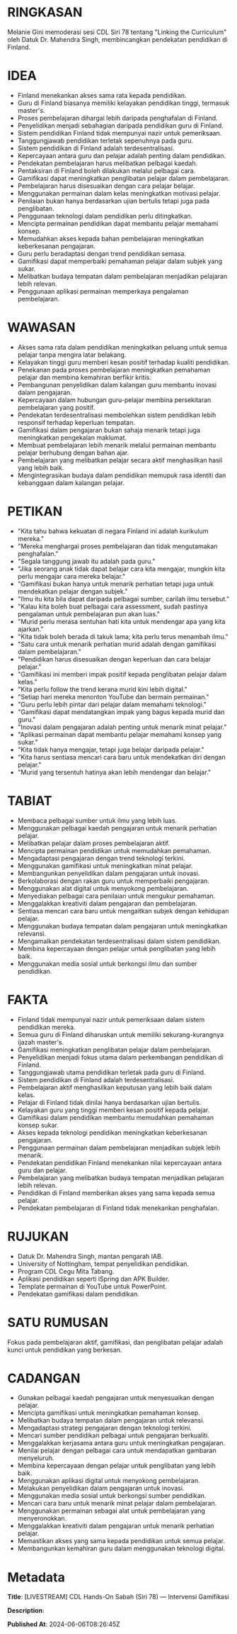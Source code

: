 # RINGKASAN
Melanie Gini memoderasi sesi CDL Siri 78 tentang "Linking the Curriculum" oleh Datuk Dr. Mahendra Singh, membincangkan pendekatan pendidikan di Finland.

# IDEA
- Finland menekankan akses sama rata kepada pendidikan.
- Guru di Finland biasanya memiliki kelayakan pendidikan tinggi, termasuk master's.
- Proses pembelajaran dihargai lebih daripada penghafalan di Finland.
- Penyelidikan menjadi sebahagian daripada pendidikan guru di Finland.
- Sistem pendidikan Finland tidak mempunyai nazir untuk pemeriksaan.
- Tanggungjawab pendidikan terletak sepenuhnya pada guru.
- Sistem pendidikan di Finland adalah terdesentralisasi.
- Kepercayaan antara guru dan pelajar adalah penting dalam pendidikan.
- Pendekatan pembelajaran harus melibatkan pelbagai kaedah.
- Pentaksiran di Finland boleh dilakukan melalui pelbagai cara.
- Gamifikasi dapat meningkatkan penglibatan pelajar dalam pembelajaran.
- Pembelajaran harus disesuaikan dengan cara pelajar belajar.
- Menggunakan permainan dalam kelas meningkatkan motivasi pelajar.
- Penilaian bukan hanya berdasarkan ujian bertulis tetapi juga pada penglibatan.
- Penggunaan teknologi dalam pendidikan perlu ditingkatkan.
- Mencipta permainan pendidikan dapat membantu pelajar memahami konsep.
- Memudahkan akses kepada bahan pembelajaran meningkatkan keberkesanan pengajaran.
- Guru perlu beradaptasi dengan trend pendidikan semasa.
- Gamifikasi dapat memperbaiki pemahaman pelajar dalam subjek yang sukar.
- Melibatkan budaya tempatan dalam pembelajaran menjadikan pelajaran lebih relevan.
- Penggunaan aplikasi permainan memperkaya pengalaman pembelajaran.

# WAWASAN
- Akses sama rata dalam pendidikan meningkatkan peluang untuk semua pelajar tanpa mengira latar belakang.
- Kelayakan tinggi guru memberi kesan positif terhadap kualiti pendidikan.
- Penekanan pada proses pembelajaran meningkatkan pemahaman pelajar dan membina kemahiran berfikir kritis.
- Pembangunan penyelidikan dalam kalangan guru membantu inovasi dalam pengajaran.
- Kepercayaan dalam hubungan guru-pelajar membina persekitaran pembelajaran yang positif.
- Pendekatan terdesentralisasi membolehkan sistem pendidikan lebih responsif terhadap keperluan tempatan.
- Gamifikasi dalam pengajaran bukan sahaja menarik tetapi juga meningkatkan pengekalan maklumat.
- Membuat pembelajaran lebih menarik melalui permainan membantu pelajar berhubung dengan bahan ajar.
- Pembelajaran yang melibatkan pelajar secara aktif menghasilkan hasil yang lebih baik.
- Mengintegrasikan budaya dalam pendidikan memupuk rasa identiti dan kebanggaan dalam kalangan pelajar.

# PETIKAN
- "Kita tahu bahwa kekuatan di negara Finland ini adalah kurikulum mereka."
- "Mereka menghargai proses pembelajaran dan tidak mengutamakan penghafalan."
- "Segala tanggung jawab itu adalah pada guru."
- "Jika seorang anak tidak dapat belajar cara kita mengajar, mungkin kita perlu mengajar cara mereka belajar."
- "Gamifikasi bukan hanya untuk menarik perhatian tetapi juga untuk mendekatkan pelajar dengan subjek."
- "Ilmu itu kita bila dapat daripada pelbagai sumber, carilah ilmu tersebut."
- "Kalau kita boleh buat pelbagai cara assessment, sudah pastinya pengalaman untuk pembelajaran pun akan luas."
- "Murid perlu merasa sentuhan hati kita untuk mendengar apa yang kita ajarkan."
- "Kita tidak boleh berada di takuk lama; kita perlu terus menambah ilmu."
- "Satu cara untuk menarik perhatian murid adalah dengan gamifikasi dalam pembelajaran."
- "Pendidikan harus disesuaikan dengan keperluan dan cara belajar pelajar."
- "Gamifikasi ini memberi impak positif kepada penglibatan pelajar dalam kelas."
- "Kita perlu follow the trend kerana murid kini lebih digital."
- "Setiap hari mereka menonton YouTube dan bermain permainan."
- "Guru perlu lebih pintar dari pelajar dalam memahami teknologi."
- "Gamifikasi dapat mendatangkan impak yang bagus kepada murid dan guru."
- "Inovasi dalam pengajaran adalah penting untuk menarik minat pelajar."
- "Aplikasi permainan dapat membantu pelajar memahami konsep yang sukar."
- "Kita tidak hanya mengajar, tetapi juga belajar daripada pelajar."
- "Kita harus sentiasa mencari cara baru untuk mendekatkan diri dengan pelajar."
- "Murid yang tersentuh hatinya akan lebih mendengar dan belajar."

# TABIAT
- Membaca pelbagai sumber untuk ilmu yang lebih luas.
- Menggunakan pelbagai kaedah pengajaran untuk menarik perhatian pelajar.
- Melibatkan pelajar dalam proses pembelajaran aktif.
- Mencipta permainan pendidikan untuk memudahkan pemahaman.
- Mengadaptasi pengajaran dengan trend teknologi terkini.
- Menggunakan gamifikasi untuk meningkatkan minat pelajar.
- Membangunkan penyelidikan dalam pengajaran untuk inovasi.
- Berkolaborasi dengan rakan guru untuk memperbaiki pengajaran.
- Menggunakan alat digital untuk menyokong pembelajaran.
- Menyediakan pelbagai cara penilaian untuk mengukur pemahaman.
- Menggalakkan kreativiti dalam pengajaran dan pembelajaran.
- Sentiasa mencari cara baru untuk mengaitkan subjek dengan kehidupan pelajar.
- Menggunakan budaya tempatan dalam pengajaran untuk meningkatkan relevansi.
- Mengamalkan pendekatan terdesentralisasi dalam sistem pendidikan.
- Membina kepercayaan dengan pelajar untuk penglibatan yang lebih baik.
- Menggunakan media sosial untuk berkongsi ilmu dan sumber pendidikan.

# FAKTA
- Finland tidak mempunyai nazir untuk pemeriksaan dalam sistem pendidikan mereka.
- Semua guru di Finland diharuskan untuk memiliki sekurang-kurangnya ijazah master's.
- Gamifikasi meningkatkan penglibatan pelajar dalam pembelajaran.
- Penyelidikan menjadi fokus utama dalam perkembangan pendidikan di Finland.
- Tanggungjawab utama pendidikan terletak pada guru di Finland.
- Sistem pendidikan di Finland adalah terdesentralisasi.
- Pembelajaran aktif menghasilkan keputusan yang lebih baik dalam kelas.
- Pelajar di Finland tidak dinilai hanya berdasarkan ujian bertulis.
- Kelayakan guru yang tinggi memberi kesan positif kepada pelajar.
- Gamifikasi dalam pendidikan membantu memudahkan pemahaman konsep sukar.
- Akses kepada teknologi pendidikan meningkatkan keberkesanan pengajaran.
- Penggunaan permainan dalam pembelajaran menjadikan subjek lebih menarik.
- Pendekatan pendidikan Finland menekankan nilai kepercayaan antara guru dan pelajar.
- Pembelajaran yang melibatkan budaya tempatan menjadikan pelajaran lebih relevan.
- Pendidikan di Finland memberikan akses yang sama kepada semua pelajar.
- Pendekatan pembelajaran di Finland tidak menekankan penghafalan.

# RUJUKAN
- Datuk Dr. Mahendra Singh, mantan pengarah IAB.
- University of Nottingham, tempat penyelidikan pendidikan.
- Program CDL Cegu Mita Tabang.
- Aplikasi pendidikan seperti iSpring dan APK Builder.
- Template permainan di YouTube untuk PowerPoint.
- Pendekatan gamifikasi dalam pendidikan.

# SATU RUMUSAN
Fokus pada pembelajaran aktif, gamifikasi, dan penglibatan pelajar adalah kunci untuk pendidikan yang berkesan.

# CADANGAN
- Gunakan pelbagai kaedah pengajaran untuk menyesuaikan dengan pelajar.
- Mencipta gamifikasi untuk meningkatkan pemahaman konsep.
- Melibatkan budaya tempatan dalam pengajaran untuk relevansi.
- Mengadaptasi strategi pengajaran dengan teknologi terkini.
- Mencari sumber pendidikan pelbagai untuk pengajaran berkualiti.
- Menggalakkan kerjasama antara guru untuk meningkatkan pengajaran.
- Menilai pelajar dengan pelbagai cara untuk mendapatkan gambaran menyeluruh.
- Membina kepercayaan dengan pelajar untuk penglibatan yang lebih baik.
- Menggunakan aplikasi digital untuk menyokong pembelajaran.
- Melakukan penyelidikan dalam pengajaran untuk inovasi.
- Menggunakan media sosial untuk berkongsi sumber pendidikan.
- Mencari cara baru untuk menarik minat pelajar dalam pembelajaran.
- Menggunakan permainan sebagai alat untuk pembelajaran yang menyeronokkan.
- Menggalakkan kreativiti dalam pengajaran untuk menarik perhatian pelajar.
- Memastikan akses yang sama kepada pendidikan untuk semua pelajar.
- Membangunkan kemahiran guru dalam menggunakan teknologi digital.

# Metadata
**Title**: [LIVESTREAM] CDL Hands-On Sabah (Siri 78) — Intervensi Gamifikasi

**Description**: 

**Published At**: 2024-06-06T08:26:45Z